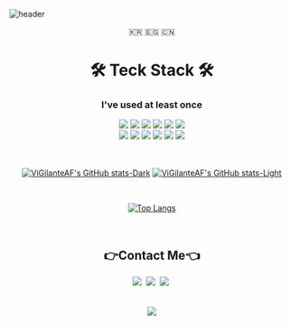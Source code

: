 ![header](https://capsule-render.vercel.app/api?type=waving&color=timeGradient&height=300&section=header&text=Hu%20Sang%20Min&fontSize=90&animation=twinkling)

<p align = "center"> 🇰🇷 🇪🇬 🇨🇳 </p>
 
 <div>
    <h1 align="center"> 🛠️ Teck Stack ️🛠️ </h1>
    <h3 align="center"> I've used at least once </h3>
 </div>

<div align = "center">
<img src="https://img.shields.io/badge/Python-3766AB?style=flat-square&logo=Python&logoColor=white"/>
<img src="https://img.shields.io/badge/Javascript-F7DF1E?style=flat-square&logo=Javascript&logoColor=white"/>
<img src="https://img.shields.io/badge/Nodejs-339933?style=flat-square&logo=Node.js&logoColor=white"/>
<img src="https://img.shields.io/badge/Nestjs-E0234E?style=flat-square&logo=Nestjs&logoColor=white"/>
<img src="https://img.shields.io/badge/TypeScript-3178C6?style=flat-square&logo=TypeScript&logoColor=white"/>
<img src="https://img.shields.io/badge/Mysql-4479A1?style=flat-square&logo=Mysql&logoColor=white"/>
 <br>
<img src="https://img.shields.io/badge/Amazon EC2-FF9900?style=flat-square&logo=Amazon EC2&logoColor=white"/>
<img src="https://img.shields.io/badge/Amazon RDS-527FFF?style=flat-square&logo=Amazon RDS&logoColor=white"/>
<img src="https://img.shields.io/badge/Amazon S3-569A31?style=flat-square&logo=Amazon s3&logoColor=white"/>
<img src="https://img.shields.io/badge/HTML-E34F26?style=flat-square&logo=html5&logoColor=white"/>
<img src="https://img.shields.io/badge/CSS-1572B6?style=flat-square&logo=css3&logoColor=white"/>
<img src="https://img.shields.io/badge/Java-007396?style=flat-square&logo=Java&logoColor=white"/>
</div>
<br>
<br>

<div align ="center">

 [![ViGilanteAF's GitHub stats-Dark](https://github-readme-stats.vercel.app/api?username=ViGilanteAF&show_icons=true&theme=dark#gh-dark-mode-only)](https://github.com/ViGilanteAF/github-readme-stats#gh-dark-mode-only)
[![ViGilanteAF's GitHub stats-Light](https://github-readme-stats.vercel.app/api?username=ViGilanteAF&show_icons=true&theme=default#gh-light-mode-only)](https://github.com/ViGilanteAF/github-readme-stats#gh-light-mode-only)
 
</div>

 <br>

<div align = "center">
 
[![Top Langs](https://github-readme-stats.vercel.app/api/top-langs/?username=ViGilantAF&layout=compact)](https://github.com/ViGilantAF/github-readme-stats)

 </div>
 
<br>

<h2 align = "center"> 👉Contact Me👈 </h2>
<div align = "center">
<a href="https://blog.naver.com/stronghu"><img src="https://img.shields.io/badge/Blog-20C997?style=flat-square&logo=Velog&logoColor=white&link=https://blog.naver.com/stronghu"/></a>&nbsp
<a href="https://stronghu95.notion.site/T-fb791619cb094dd1835a73be107b07d7"><img src="https://img.shields.io/badge/Notion-000000?style=flat-square&logo=Notion&logoColor=white&link=https://stronghu95.notion.site/T-fb791619cb094dd1835a73be107b07d7"/></a>&nbsp
<a href="mailto:stronghu95@gmail.com"><img src="https://img.shields.io/badge/Gmail-EA4335?style=flat-square&logo=gmail&logoColor=white&link=https://stronghu95.notion.site/T-fb791619cb094dd1835a73be107b07d7"/></a>&nbsp
</div>
<br>
<br>

<div align = "center">
<a href="https://hits.seeyoufarm.com"><img src="https://hits.seeyoufarm.com/api/count/incr/badge.svg?url=https%3A%2F%2Fgithub.com%2FViGilanteAF&count_bg=%2323BCDF&title_bg=%23555555&icon=github.svg&icon_color=%23E7E7E7&title=Hits&edge_flat=false"/></a>
</div>
